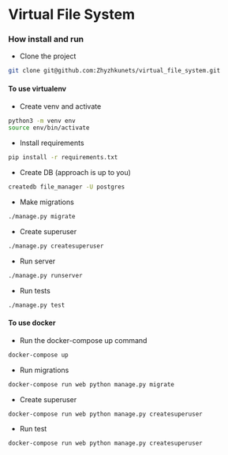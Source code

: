 # Virtual File System

### How install and run

- Clone the project
```bash
git clone git@github.com:Zhyzhkunets/virtual_file_system.git
```

#### To use virtualenv

- Create venv and activate 
```bash
python3 -m venv env
source env/bin/activate 
```

- Install requirements
```bash
pip install -r requirements.txt
```

- Create DB (approach is up to you)
```bash
createdb file_manager -U postgres
```

- Make migrations
```bash
./manage.py migrate
```

- Create superuser
```bash
./manage.py createsuperuser 
```

- Run server 
```bash
./manage.py runserver
```

- Run tests 
```bash
./manage.py test 
```

#### To use docker

- Run the docker-compose up command 
```bash
docker-compose up
```

- Run migrations
```bash
docker-compose run web python manage.py migrate
```

- Create superuser
```bash
docker-compose run web python manage.py createsuperuser
```

- Run test
```bash
docker-compose run web python manage.py createsuperuser
```